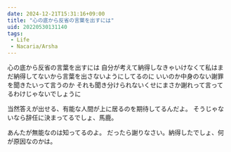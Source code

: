 ```yaml
---
date: 2024-12-21T15:31:16+09:00
title: "心の底から反省の言葉を出すには"
uid: 20220530131140
tags:
 - Life
 - Nacaria/Arsha
---
```


心の底から反省の言葉を出すには
自分が考えて納得しなきゃいけなくて私はまだ納得してないから言葉を出さないようにしてるのに
いいのか中身のない謝罪を聞きたいって言うのか
それも聞き分けられないくせにまさか謝れって言ってるわけじゃないでしょうに

当然答えが出せる、有能な人間が上に居るのを期待してるんだよ。
そうじゃないなら辞任に決まってるでしょ、馬鹿。

あんたが無能なのは知ってるのよ。
だったら謝りなさい。納得したでしょ、何が原因なのかは。